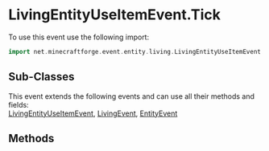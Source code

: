 # LivingEntityUseItemEvent.Tick

To use this event use the following import:
```groovy
import net.minecraftforge.event.entity.living.LivingEntityUseItemEvent.Tick
```

## Sub-Classes
This event extends the following events and can use all their methods and fields: <br>
[LivingEntityUseItemEvent](living_entity_use_item_event.md), [LivingEvent](living_event.md), [EntityEvent](entity_event.md)

## Methods
